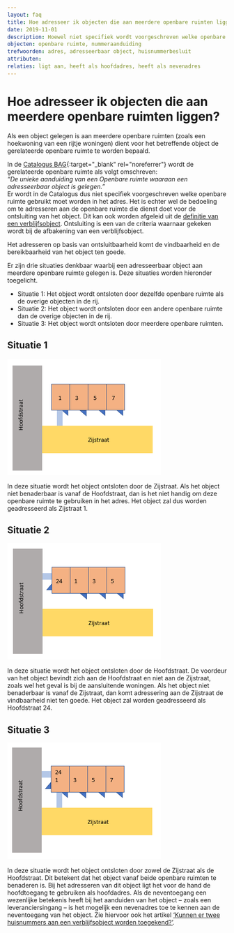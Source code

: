 ```yaml
---
layout: faq
title: Hoe adresseer ik objecten die aan meerdere openbare ruimten liggen?
date: 2019-11-01
description: Hoewel niet specifiek wordt voorgeschreven welke openbare ruimte gebruikt dient te worden, is het wel de bedoeling om te adresseren aan de openbare ruimte die dienst doet voor ontsluiting van het object.
objecten: openbare ruimte, nummeraanduiding
trefwoorden: adres, adresseerbaar object, huisnummerbesluit
attributen:
relaties: ligt aan, heeft als hoofdadres, heeft als nevenadres
---
```


# Hoe adresseer ik objecten die aan meerdere openbare ruimten liggen?

Als een object gelegen is aan meerdere openbare ruimten (zoals een hoekwoning van een rijtje woningen) dient voor het betreffende object de gerelateerde openbare ruimte te worden bepaald.

In de [Catalogus BAG](https://imbag.github.io/catalogus/hoofdstukken/attributen--relaties#7312-relatie-ligt-aan-gerelateerde-openbare-ruimte){:target="_blank" rel="noreferrer"} wordt de gerelateerde openbare ruimte als volgt omschreven: _<br>“De unieke aanduiding van een Openbare ruimte waaraan een adresseerbaar object is gelegen.”
<br>_ Er wordt in de Catalogus dus niet specifiek voorgeschreven welke openbare ruimte gebruikt moet worden in het adres. Het is echter wel de bedoeling om te adresseren aan de openbare ruimte die dienst doet voor de ontsluiting van het object. Dit kan ook worden afgeleid uit de [definitie van een verblijfsobject]({{-site.baseurl-}}/objecttypen/verblijfsobject). Ontsluiting is een van de criteria waarnaar gekeken wordt bij de afbakening van een verblijfsobject.

Het adresseren op basis van ontsluitbaarheid komt de vindbaarheid en de bereikbaarheid van het object ten goede.

Er zijn drie situaties denkbaar waarbij een adresseerbaar object aan meerdere openbare ruimte gelegen is. Deze situaties worden hieronder toegelicht.
- Situatie 1: Het object wordt ontsloten door dezelfde openbare ruimte als de overige objecten in de rij.
- Situatie 2: Het object wordt ontsloten door een andere openbare ruimte dan de overige objecten in de rij.
- Situatie 3: Het object wordt ontsloten door meerdere openbare ruimten.

## Situatie 1
![Objectrelatering aan Zijstraat](afbeeldingen/objecten-aan-meerdere-OR-(1).png)

In deze situatie wordt het object ontsloten door de Zijstraat. Als het object niet benaderbaar is vanaf de Hoofdstraat, dan is het niet handig om deze openbare ruimte te gebruiken in het adres. Het object zal dus worden geadresseerd als Zijstraat 1.

## Situatie 2
![Objectrelatering aan Hoofdstraat](afbeeldingen/objecten-aan-meerdere-OR-(2).png)

In deze situatie wordt het object ontsloten door de Hoofdstraat. De voordeur van het object bevindt zich aan de Hoofdstraat en niet aan de Zijstraat, zoals wel het geval is bij de aansluitende woningen. Als het object niet benaderbaar is vanaf de Zijstraat, dan komt adressering aan de Zijstraat de vindbaarheid niet ten goede. Het object zal worden geadresseerd als Hoofdstraat 24.

## Situatie 3
![Objectrelatering aan Zijstraat en Hoofdstraat](afbeeldingen/objecten-aan-meerdere-OR-(3).png)

In deze situatie wordt het object ontsloten door zowel de Zijstraat als de Hoofdstraat. Dit betekent dat het object vanaf beide openbare ruimten te benaderen is. Bij het adresseren van dit object ligt het voor de hand de hoofdtoegang te gebruiken als hoofdadres.
Als de neventoegang een wezenlijke betekenis heeft bij het aanduiden van het object – zoals een leveranciersingang – is het mogelijk een nevenadres toe te kennen aan de neventoegang van het object.
Zie hiervoor ook het artikel [‘Kunnen er twee huisnummers aan een verblijfsobject worden toegekend?’]({{-site.baseurl-}}/artikelen/kunnen-er-twee-huisnummers-aan-een-verblijfsobject-worden-toegekend).

